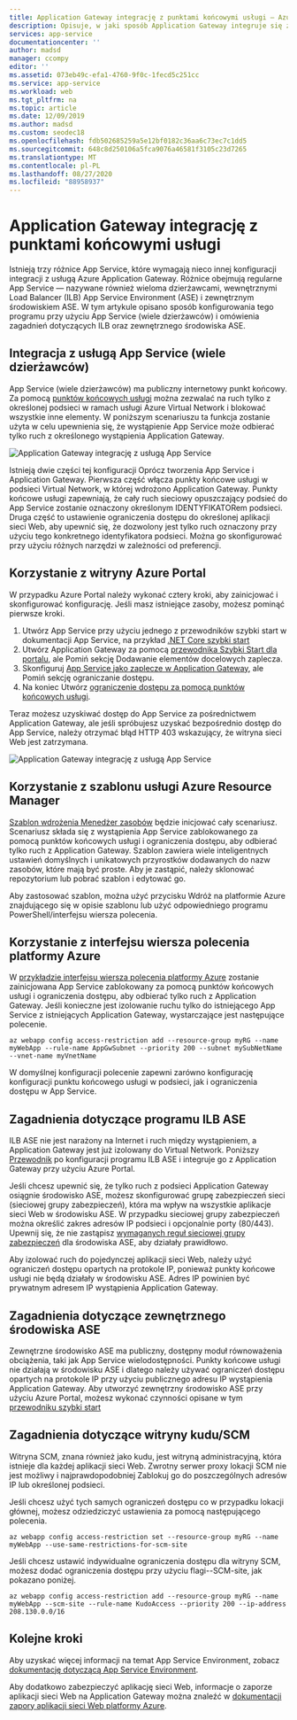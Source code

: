 ```yaml
---
title: Application Gateway integrację z punktami końcowymi usługi — Azure App Service | Microsoft Docs
description: Opisuje, w jaki sposób Application Gateway integruje się z Azure App Service zabezpieczonymi punktami końcowymi usługi.
services: app-service
documentationcenter: ''
author: madsd
manager: ccompy
editor: ''
ms.assetid: 073eb49c-efa1-4760-9f0c-1fecd5c251cc
ms.service: app-service
ms.workload: web
ms.tgt_pltfrm: na
ms.topic: article
ms.date: 12/09/2019
ms.author: madsd
ms.custom: seodec18
ms.openlocfilehash: fdb502685259a5e12bf0182c36aa6c73ec7c1dd5
ms.sourcegitcommit: 648c8d250106a5fca9076a46581f3105c23d7265
ms.translationtype: MT
ms.contentlocale: pl-PL
ms.lasthandoff: 08/27/2020
ms.locfileid: "88958937"
---
```

# <a name="application-gateway-integration-with-service-endpoints"></a>Application Gateway integrację z punktami końcowymi usługi
Istnieją trzy różnice App Service, które wymagają nieco innej konfiguracji integracji z usługą Azure Application Gateway. Różnice obejmują regularne App Service — nazywane również wieloma dzierżawcami, wewnętrznymi Load Balancer (ILB) App Service Environment (ASE) i zewnętrznym środowiskiem ASE. W tym artykule opisano sposób konfigurowania tego programu przy użyciu App Service (wiele dzierżawców) i omówienia zagadnień dotyczących ILB oraz zewnętrznego środowiska ASE.

## <a name="integration-with-app-service-multi-tenant"></a>Integracja z usługą App Service (wiele dzierżawców)
App Service (wiele dzierżawców) ma publiczny internetowy punkt końcowy. Za pomocą [punktów końcowych usługi](../../virtual-network/virtual-network-service-endpoints-overview.md) można zezwalać na ruch tylko z określonej podsieci w ramach usługi Azure Virtual Network i blokować wszystkie inne elementy. W poniższym scenariuszu ta funkcja zostanie użyta w celu upewnienia się, że wystąpienie App Service może odbierać tylko ruch z określonego wystąpienia Application Gateway.

![Application Gateway integrację z usługą App Service](./media/app-gateway-with-service-endpoints/service-endpoints-appgw.png)

Istnieją dwie części tej konfiguracji Oprócz tworzenia App Service i Application Gateway. Pierwsza część włącza punkty końcowe usługi w podsieci Virtual Network, w której wdrożono Application Gateway. Punkty końcowe usługi zapewniają, że cały ruch sieciowy opuszczający podsieć do App Service zostanie oznaczony określonym IDENTYFIKATORem podsieci. Druga część to ustawienie ograniczenia dostępu do określonej aplikacji sieci Web, aby upewnić się, że dozwolony jest tylko ruch oznaczony przy użyciu tego konkretnego identyfikatora podsieci. Można go skonfigurować przy użyciu różnych narzędzi w zależności od preferencji.

## <a name="using-azure-portal"></a>Korzystanie z witryny Azure Portal
W przypadku Azure Portal należy wykonać cztery kroki, aby zainicjować i skonfigurować konfigurację. Jeśli masz istniejące zasoby, możesz pominąć pierwsze kroki.
1. Utwórz App Service przy użyciu jednego z przewodników szybki start w dokumentacji App Service, na przykład [.NET Core szybki start](../quickstart-dotnetcore.md)
2. Utwórz Application Gateway za pomocą [przewodnika Szybki Start dla portalu](../../application-gateway/quick-create-portal.md), ale Pomiń sekcję Dodawanie elementów docelowych zaplecza.
3. Skonfiguruj [App Service jako zaplecze w Application Gateway](../../application-gateway/configure-web-app-portal.md), ale Pomiń sekcję ograniczanie dostępu.
4. Na koniec Utwórz [ograniczenie dostępu za pomocą punktów końcowych usługi](../../app-service/app-service-ip-restrictions.md#service-endpoints).

Teraz możesz uzyskiwać dostęp do App Service za pośrednictwem Application Gateway, ale jeśli spróbujesz uzyskać bezpośrednio dostęp do App Service, należy otrzymać błąd HTTP 403 wskazujący, że witryna sieci Web jest zatrzymana.

![Application Gateway integrację z usługą App Service](./media/app-gateway-with-service-endpoints/web-site-stopped.png)

## <a name="using-azure-resource-manager-template"></a>Korzystanie z szablonu usługi Azure Resource Manager
[Szablon wdrożenia Menedżer zasobów][template-app-gateway-app-service-complete] będzie inicjować cały scenariusz. Scenariusz składa się z wystąpienia App Service zablokowanego za pomocą punktów końcowych usługi i ograniczenia dostępu, aby odbierać tylko ruch z Application Gateway. Szablon zawiera wiele inteligentnych ustawień domyślnych i unikatowych przyrostków dodawanych do nazw zasobów, które mają być proste. Aby je zastąpić, należy sklonować repozytorium lub pobrać szablon i edytować go. 

Aby zastosować szablon, można użyć przycisku Wdróż na platformie Azure znajdującego się w opisie szablonu lub użyć odpowiedniego programu PowerShell/interfejsu wiersza polecenia.

## <a name="using-azure-command-line-interface"></a>Korzystanie z interfejsu wiersza polecenia platformy Azure
W [przykładzie interfejsu wiersza polecenia platformy Azure](../../app-service/scripts/cli-integrate-app-service-with-application-gateway.md) zostanie zainicjowana App Service zablokowany za pomocą punktów końcowych usługi i ograniczenia dostępu, aby odbierać tylko ruch z Application Gateway. Jeśli konieczne jest izolowanie ruchu tylko do istniejącego App Service z istniejących Application Gateway, wystarczające jest następujące polecenie.

```azurecli-interactive
az webapp config access-restriction add --resource-group myRG --name myWebApp --rule-name AppGwSubnet --priority 200 --subnet mySubNetName --vnet-name myVnetName
```

W domyślnej konfiguracji polecenie zapewni zarówno konfigurację konfiguracji punktu końcowego usługi w podsieci, jak i ograniczenia dostępu w App Service.

## <a name="considerations-for-ilb-ase"></a>Zagadnienia dotyczące programu ILB ASE
ILB ASE nie jest narażony na Internet i ruch między wystąpieniem, a Application Gateway jest już izolowany do Virtual Network. Poniższy [Przewodnik](../environment/integrate-with-application-gateway.md) po konfiguracji programu ILB ASE i integruje go z Application Gateway przy użyciu Azure Portal. 

Jeśli chcesz upewnić się, że tylko ruch z podsieci Application Gateway osiągnie środowisko ASE, możesz skonfigurować grupę zabezpieczeń sieci (sieciowej grupy zabezpieczeń), która ma wpływ na wszystkie aplikacje sieci Web w środowisku ASE. W przypadku sieciowej grupy zabezpieczeń można określić zakres adresów IP podsieci i opcjonalnie porty (80/443). Upewnij się, że nie zastąpisz [wymaganych reguł sieciowej grupy zabezpieczeń](../environment/network-info.md#network-security-groups) dla środowiska ASE, aby działały prawidłowo.

Aby izolować ruch do pojedynczej aplikacji sieci Web, należy użyć ograniczeń dostępu opartych na protokole IP, ponieważ punkty końcowe usługi nie będą działały w środowisku ASE. Adres IP powinien być prywatnym adresem IP wystąpienia Application Gateway.

## <a name="considerations-for-external-ase"></a>Zagadnienia dotyczące zewnętrznego środowiska ASE
Zewnętrzne środowisko ASE ma publiczny, dostępny moduł równoważenia obciążenia, taki jak App Service wielodostępności. Punkty końcowe usługi nie działają w środowisku ASE i dlatego należy używać ograniczeń dostępu opartych na protokole IP przy użyciu publicznego adresu IP wystąpienia Application Gateway. Aby utworzyć zewnętrzny środowisko ASE przy użyciu Azure Portal, możesz wykonać czynności opisane w tym [przewodniku szybki start](../environment/create-external-ase.md)

[template-app-gateway-app-service-complete]: https://github.com/Azure/azure-quickstart-templates/tree/master/201-web-app-with-app-gateway-v2/ "Szablon Azure Resource Manager na potrzeby pełnego scenariusza"

## <a name="considerations-for-kuduscm-site"></a>Zagadnienia dotyczące witryny kudu/SCM
Witryna SCM, znana również jako kudu, jest witryną administracyjną, która istnieje dla każdej aplikacji sieci Web. Zwrotny serwer proxy lokacji SCM nie jest możliwy i najprawdopodobniej Zablokuj go do poszczególnych adresów IP lub określonej podsieci.

Jeśli chcesz użyć tych samych ograniczeń dostępu co w przypadku lokacji głównej, możesz odziedziczyć ustawienia za pomocą następującego polecenia.

```azurecli-interactive
az webapp config access-restriction set --resource-group myRG --name myWebApp --use-same-restrictions-for-scm-site
```

Jeśli chcesz ustawić indywidualne ograniczenia dostępu dla witryny SCM, możesz dodać ograniczenia dostępu przy użyciu flagi--SCM-site, jak pokazano poniżej.

```azurecli-interactive
az webapp config access-restriction add --resource-group myRG --name myWebApp --scm-site --rule-name KudoAccess --priority 200 --ip-address 208.130.0.0/16
```

## <a name="next-steps"></a>Kolejne kroki
Aby uzyskać więcej informacji na temat App Service Environment, zobacz [dokumentację dotyczącą App Service Environment](/azure/app-service/environment).

Aby dodatkowo zabezpieczyć aplikację sieci Web, informacje o zaporze aplikacji sieci Web na Application Gateway można znaleźć w [dokumentacji zapory aplikacji sieci Web platformy Azure](../../web-application-firewall/ag/ag-overview.md).